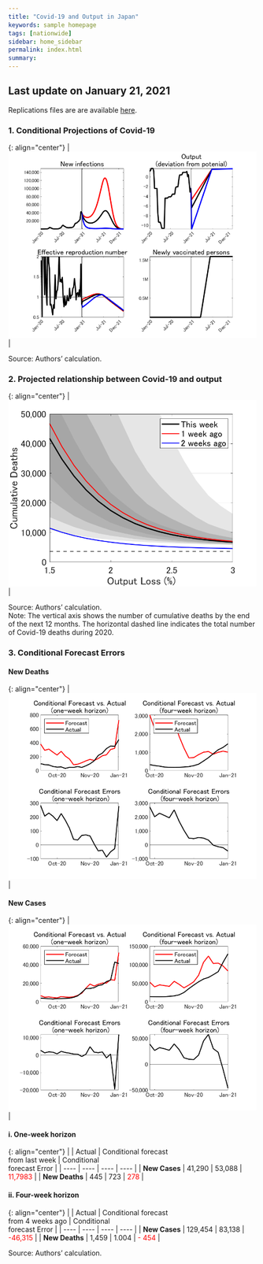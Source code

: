 ```yaml
---
title: "Covid-19 and Output in Japan"
keywords: sample homepage
tags: [nationwide]
sidebar: home_sidebar
permalink: index.html
summary:
---
```


## Last update on January 21, 2021

Replications files are are available [here](https://github.com/Covid19OutputJapan/Covid19OutputJapan.github.io/tree/main/_archives/).

### 1. Conditional Projections of Covid-19

{: align="center"}
|![Projection](./images/20210120/VariablesProjection.png)|

Source: Authors’ calculation.

### 2. Projected relationship between Covid-19 and output

{: align="center"}
|![TradeoffUB](./images/20210120/BaselineTradeoffUBp.png)|

Source: Authors’ calculation.<br> Note: The vertical axis shows the number of cumulative deaths by the end of the next 12 months. The horizontal dashed line indicates the total number of Covid-19 deaths during 2020.

### 3. Conditional Forecast Errors

#### New Deaths

{: align="center"}
|![ForecastErrorsD](./images/20210120/ForecastErrorsD.png)|

#### New Cases

{: align="center"}
|![ForecastErrorsN](./images/20210120/ForecastErrorsN.png)|

#### i. One-week horizon

{: align="center"}
|    | Actual | Conditional forecast<br> from last week | Conditional<br>forecast Error |
| ---- | ---- | ---- | ---- |
| **New Cases** |  41,290  |  53,088  | <span style="color: red; ">11,7983</span> |
| **New Deaths** |  445  |  723  | <span style="color: red; ">278</span> |

#### ii. Four-week horizon

{: align="center"}
|    | Actual | Conditional forecast<br> from 4 weeks ago | Conditional<br>forecast Error |
| ---- | ---- | ---- | ---- |
| **New Cases** |  129,454  |  83,138  | <span style="color: red; ">-46,315</span> |
| **New Deaths** |  1,459  |    1.004  | <span style="color: red; ">- 454</span> |

Source: Authors’ calculation.
